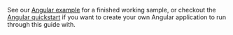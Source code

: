 See our [Angular example](https://github.com/okta/samples-js-angular/tree/master/okta-hosted-login) for a finished working sample, or checkout the [Angular quickstart](https://angular.io/guide/quickstart) if you want to create your own Angular application to run through this guide with.